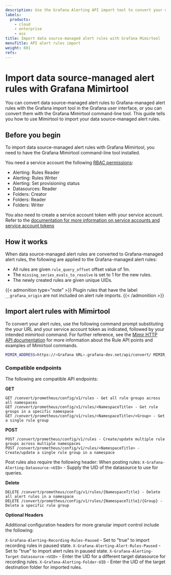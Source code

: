 ```yaml
---
description: Use the Grafana Alerting API import tool to convert your datasource managed alert rules into Grafana managed alert rules
labels:
  products:
    - cloud
    - enterprise
    - oss
title: Import data source-managed alert rules with Grafana Mimirtool
menuTitle: API alert rules import
weight: 601
refs:
---
```


# Import data source-managed alert rules with Grafana Mimirtool

You can convert data source-managed alert rules to Grafana-managed alert rules with the Grafana import tool in the Grafana user interface, or you can convert them with the Grafana Mimirtool command-line tool. This guide tells you how to use Mimirtool to import your data source-managed alert rules.

## Before you begin

To import data source-managed alert rules with Grafana Mimirtool, you need to have the Grafana Mimirtool command-line tool installed. 

You need a service account the following [RBAC permissions](/docs/grafana/latest/administration/roles-and-permissions/access-control/):
- Alerting: Rules Reader
- Alerting: Rules Writer
- Alerting: Set provisioning status
- Datasources: Reader
- Folders: Creator 
- Folders: Reader
- Folders: Writer

You also need to create a service account token with your service account. Refer to the [documentation for more information on service accounts and service account tokens](/docs/grafana/latest/administration/service-accounts/)

## How it works

When data source-managed alert rules are converted to Grafana-managed alert rules, the following are applied to the Grafana-managed alert rules:
- All rules are given `rule_query_offset` offset value of 1m.
- The `missing_series_evals_to_resolve` is set to 1 for the new rules.
- The newly created rules are given unique UIDs.

{{< admonition type="note" >}}
Plugin rules that have the label `__grafana_origin` are not included on alert rule imports.
{{< /admonition >}}

## Import alert rules with Mimirtool

To convert your alert rules, use the following command prompt substituting the your URL and your service account token as indicated, followed by your intended mimirtool command. For further reference, see the [Mimir HTTP API documentation](/docs/mimir/latest/references/http-api/#ruler-rules:~:text=config/v1/rules-,Get%20rule%20groups%20by%20namespace,DELETE%20%3Cprometheus%2Dhttp%2Dprefix%3E/config/v1/rules/%7Bnamespace%7D,-Delete%20tenant%20configuration) for more information about the Rule API points and examples of Mimirtool commands.

  ```bash
  MIMIR_ADDRESS=https://<Grafana URL>.grafana-dev.net/api/convert/ MIMIR_AUTH_TOKEN=<your token ID> MIMIR_TENANT_ID=1
  ```

### Compatible endpoints

The following are compatible API endpoints:

**GET**
``` 
GET /convert/prometheus/config/v1/rules - Get all rule groups across all namespaces
GET /convert/prometheus/config/v1/rules/<NamespaceTitle> - Get rule groups in a specific namespace
GET /convert/prometheus/config/v1/rules/<NamespaceTitle>/<Group> - Get a single rule group

```
**POST**
``` 
POST /convert/prometheus/config/v1/rules - Create/update multiple rule groups across multiple namespaces
POST /convert/prometheus/config/v1/rules/<NamespaceTitle> - Create/update a single rule group in a namespace
```
Post rules also require the following header:
When posting rules:
`X-Grafana-Alerting-Datasource-<UID>` - Supply the UID of the datasource to use for queries.


**Delete**
``` 
DELETE /convert/prometheus/config/v1/rules/{NamespaceTitle} - Delete all alert rules in a namespace
DELETE /convert/prometheus/config/v1/rules/{NamespaceTitle}/{Group} - Delete a specific rule group
```

**Optional Headers**

Additional configuration headers for more granular import control include the following:

`X-Grafana-Alerting-Recording-Rules-Paused` - Set to "true" to import recording rules in paused state.
`X-Grafana-Alerting-Alert-Rules-Paused` - Set to "true" to import alert rules in paused state.
`X-Grafana-Alerting-Target-Datasource-<UID>` - Enter the UID for a different target datasource for recording rules.
`X-Grafana-Alerting-Folder-UID` - Enter the UID of the target destination folder for imported rules.